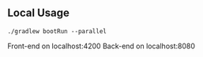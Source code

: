 ## Local Usage

`./gradlew bootRun --parallel`

Front-end on localhost:4200
Back-end on localhost:8080